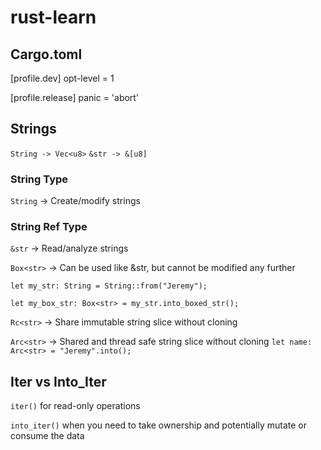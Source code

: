 # rust-learn

## Cargo.toml

[profile.dev]
opt-level = 1

[profile.release]
panic = 'abort'

## Strings

`String -> Vec<u8>`
`&str -> &[u8]`

### String Type

`String` -> Create/modify strings


### String Ref Type

`&str` -> Read/analyze strings


`Box<str>` -> Can be used like &str, but cannot be modified any further

`let my_str: String = String::from("Jeremy");`

`let my_box_str: Box<str> = my_str.into_boxed_str();`


`Rc<str>` -> Share immutable string slice without cloning

`Arc<str>` -> Shared and thread safe string slice without cloning
`let name: Arc<str> = "Jeremy".into();`

## Iter vs Into_Iter

`iter()` for read-only operations

`into_iter()` when you need to take ownership and potentially mutate or consume the data

